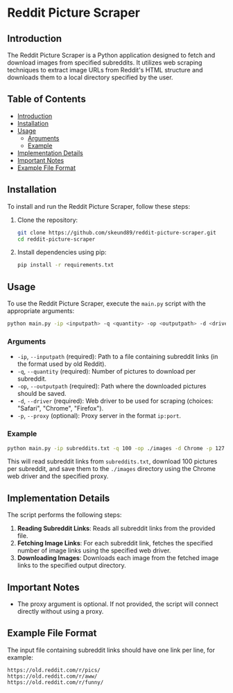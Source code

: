 # Reddit Picture Scraper

## Introduction

The Reddit Picture Scraper is a Python application designed to fetch and download images from specified subreddits. It utilizes web scraping techniques to extract image URLs from Reddit's HTML structure and downloads them to a local directory specified by the user.

## Table of Contents

- [Introduction](#introduction)
- [Installation](#installation)
- [Usage](#usage)
  - [Arguments](#arguments)
  - [Example](#example)
- [Implementation Details](#implementation-details)
- [Important Notes](#important-notes)
- [Example File Format](#example-file-format)

## Installation

To install and run the Reddit Picture Scraper, follow these steps:

1. Clone the repository:

   ```bash
   git clone https://github.com/skeund89/reddit-picture-scraper.git
   cd reddit-picture-scraper
   ```

2. Install dependencies using pip:

   ```bash
   pip install -r requirements.txt
   ```

## Usage

To use the Reddit Picture Scraper, execute the `main.py` script with the appropriate arguments:

```bash
python main.py -ip <inputpath> -q <quantity> -op <outputpath> -d <driver> [-p <proxy>]
```

### Arguments

- `-ip`, `--inputpath` (required): Path to a file containing subreddit links (in the format used by old Reddit).
- `-q`, `--quantity` (required): Number of pictures to download per subreddit.
- `-op`, `--outputpath` (required): Path where the downloaded pictures should be saved.
- `-d`, `--driver` (required): Web driver to be used for scraping (choices: "Safari", "Chrome", "Firefox").
- `-p`, `--proxy` (optional): Proxy server in the format `ip:port`.

### Example

```bash
python main.py -ip subreddits.txt -q 100 -op ./images -d Chrome -p 127.0.0.1:8080
```

This will read subreddit links from `subreddits.txt`, download 100 pictures per subreddit, and save them to the `./images` directory using the Chrome web driver and the specified proxy.

## Implementation Details

The script performs the following steps:

1. **Reading Subreddit Links**: Reads all subreddit links from the provided file.
2. **Fetching Image Links**: For each subreddit link, fetches the specified number of image links using the specified web driver.
3. **Downloading Images**: Downloads each image from the fetched image links to the specified output directory.

## Important Notes

- The proxy argument is optional. If not provided, the script will connect directly without using a proxy.

## Example File Format

The input file containing subreddit links should have one link per line, for example:

```
https://old.reddit.com/r/pics/
https://old.reddit.com/r/aww/
https://old.reddit.com/r/funny/
```
